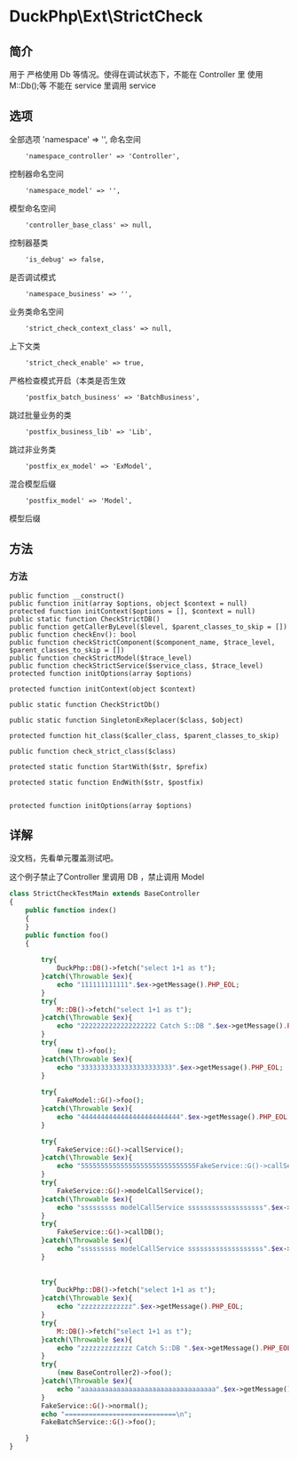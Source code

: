# DuckPhp\Ext\StrictCheck

## 简介
用于 严格使用 Db 等情况。使得在调试状态下，不能在 Controller 里 使用 M::Db();等
不能在 service 里调用 service

## 选项
全部选项
        'namespace' => '',
命名空间

        'namespace_controller' => 'Controller',
控制器命名空间

        'namespace_model' => '',
模型命名空间

        'controller_base_class' => null,
控制器基类

        'is_debug' => false,
是否调试模式

        'namespace_business' => '',
业务类命名空间

        'strict_check_context_class' => null,
上下文类

        'strict_check_enable' => true,
严格检查模式开启（本类是否生效

        'postfix_batch_business' => 'BatchBusiness',
跳过批量业务的类

        'postfix_business_lib' => 'Lib',
跳过非业务类

        'postfix_ex_model' => 'ExModel',
混合模型后缀

        'postfix_model' => 'Model',
模型后缀
## 方法

### 方法

    public function __construct()
    public function init(array $options, object $context = null)
    protected function initContext($options = [], $context = null)
    public static function CheckStrictDB()
    public function getCallerByLevel($level, $parent_classes_to_skip = [])
    public function checkEnv(): bool
    public function checkStrictComponent($component_name, $trace_level, $parent_classes_to_skip = [])
    public function checkStrictModel($trace_level)
    public function checkStrictService($service_class, $trace_level)
    protected function initOptions(array $options)
    
    protected function initContext(object $context)
    
    public static function CheckStrictDb()
    
    public static function SingletonExReplacer($class, $object)
    
    protected function hit_class($caller_class, $parent_classes_to_skip)
    
    public function check_strict_class($class)
    
    protected static function StartWith($str, $prefix)
    
    protected static function EndWith($str, $postfix)


    protected function initOptions(array $options)



## 详解

没文档，先看单元覆盖测试吧。



这个例子禁止了Controller 里调用 DB ，禁止调用 Model


```php
class StrictCheckTestMain extends BaseController
{
    public function index()
    {
    }
    public function foo()
    {
        
        try{
            DuckPhp::DB()->fetch("select 1+1 as t");
        }catch(\Throwable $ex){
            echo "111111111111".$ex->getMessage().PHP_EOL;
        }
        try{
            M::DB()->fetch("select 1+1 as t");
        }catch(\Throwable $ex){
            echo "2222222222222222222 Catch S::DB ".$ex->getMessage().PHP_EOL;
        }
        try{
            (new t)->foo();
        }catch(\Throwable $ex){
            echo "33333333333333333333333".$ex->getMessage().PHP_EOL;
        }
        
        try{
            FakeModel::G()->foo();
        }catch(\Throwable $ex){
            echo "4444444444444444444444444".$ex->getMessage().PHP_EOL;
        }

        try{
            FakeService::G()->callService();
        }catch(\Throwable $ex){
            echo "55555555555555555555555555555FakeService::G()->callService()".$ex->getMessage().PHP_EOL;
        }
        try{
            FakeService::G()->modelCallService();
        }catch(\Throwable $ex){
            echo "sssssssss modelCallService sssssssssssssssssss".$ex->getMessage().PHP_EOL;
        }
        try{
            FakeService::G()->callDB();
        }catch(\Throwable $ex){
            echo "sssssssss modelCallService sssssssssssssssssss".$ex->getMessage().PHP_EOL;
        }
        
        
        try{
            DuckPhp::DB()->fetch("select 1+1 as t");
        }catch(\Throwable $ex){
            echo "zzzzzzzzzzzzz".$ex->getMessage().PHP_EOL;
        }
        try{
            M::DB()->fetch("select 1+1 as t");
        }catch(\Throwable $ex){
            echo "zzzzzzzzzzzzz Catch S::DB ".$ex->getMessage().PHP_EOL;
        }
        try{
            (new BaseController2)->foo();
        }catch(\Throwable $ex){
            echo "aaaaaaaaaaaaaaaaaaaaaaaaaaaaaaaaaa".$ex->getMessage().PHP_EOL;
        }
        FakeService::G()->normal();
        echo "============================\n";
        FakeBatchService::G()->foo();

    }
}
```


